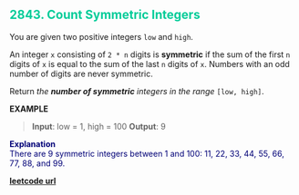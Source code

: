 <h2 style="color:#0C9;">2843. Count Symmetric Integers</h2>

You are given two positive integers `low` and `high`.

An integer `x` consisting of `2 * n` digits is **symmetric** if the sum of the first `n` digits of `x` is equal to the sum of the last `n` digits of `x`. Numbers with an odd number of digits are never symmetric.

Return _the **number of symmetric** integers in the range_ `[low, high]`.

**EXAMPLE**
>**Input**: low = 1, high = 100
**Output**: 9

<p style="color:#007;">
<b>Explanation</b><br>
There are 9 symmetric integers between 1 and 100: 11, 22, 33, 44, 55, 66, 77, 88, and 99.<br> 
</p>

**[leetcode url](https://leetcode.com/problems/count-symmetric-integers/description/)**
